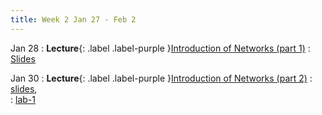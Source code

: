 ```yaml
---
title: Week 2 Jan 27 - Feb 2 
---
```


Jan 28
: **Lecture**{: .label .label-purple }[Introduction of Networks (part 1)](#)
  : [Slides](https://xieyaxiongfly.github.io/CSE_589_Spring_25/assets/slides/Chapter_1_s25.pdf)

Jan 30
: **Lecture**{: .label .label-purple }[Introduction of Networks (part 2)](#)
  : [slides](https://xieyaxiongfly.github.io/CSE_589_Spring_25/assets/slides/Chapter_1_s25_2.pdf),  
  : [lab-1](https://xieyaxiongfly.github.io/CSE_589_Spring_25/assets/lab/lab_1.pdf)

